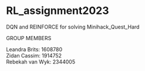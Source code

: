 # RL_assignment2023
DQN and REINFORCE for solving Minihack_Quest_Hard

GROUP MEMBERS

Leandra Brits: 1608780\
Zidan Cassim: 1914752\
Rebekah van Wyk: 2344005
